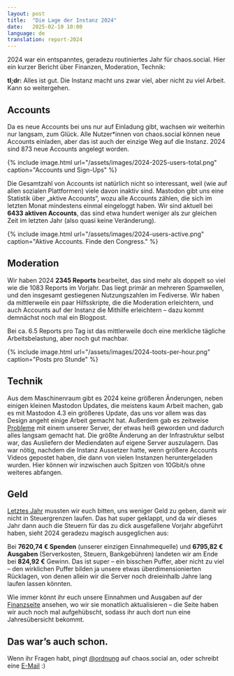 ```yaml
---
layout: post
title:  "Die Lage der Instanz 2024"
date:   2025-02-10 10:00
language: de
translation: report-2024
---
```


2024 war ein entspanntes, geradezu routiniertes Jahr für chaos.social. Hier ein kurzer Bericht über Finanzen,
Moderation, Technik:

**tl;dr:** Alles ist gut. Die Instanz macht uns zwar viel, aber nicht zu viel Arbeit. Kann so weitergehen.

## Accounts

Da es neue Accounts bei uns nur auf Einladung gibt, wachsen wir weiterhin nur langsam, zum Glück. Alle Nutzer\*innen von
chaos.social können neue Accounts einladen, aber das ist auch der einzige Weg auf die Instanz. 2024 sind 873 neue
Accounts angelegt worden.

{% include image.html url="/assets/images/2024-2025-users-total.png" caption="Accounts und Sign-Ups" %}

Die Gesamtzahl von Accounts ist natürlich nicht so interessant, weil (wie auf allen sozialen Plattformen) viele davon
inaktiv sind. Mastodon gibt uns eine Statistik über „aktive Accounts“, wozu alle Accounts zählen, die sich im letzten
Monat mindestens einmal eingeloggt haben. Wir sind aktuell bei **6433 aktiven Accounts**, das sind etwa hundert weniger
als zur gleichen Zeit im letzten Jahr (also quasi keine Veränderung).

{% include image.html url="/assets/images/2024-users-active.png" caption="Aktive Accounts. Finde den Congress." %}

## Moderation

Wir haben 2024 **2345 Reports** bearbeitet, das sind mehr als doppelt so viel wie die 1083 Reports im Vorjahr. Das liegt
primär an mehreren Spamwellen, und den insgesamt gestiegenen Nutzungszahlen im Fediverse. Wir haben da mittlerweile ein
paar Hilfsskripte, die die Moderation erleichtern, und auch Accounts auf der Instanz die Mithilfe erleichtern – dazu
kommt demnächst noch mal ein Blogpost.

Bei ca. 6.5 Reports pro Tag ist das mittlerweile doch eine merkliche tägliche Arbeitsbelastung, aber noch gut machbar.

{% include image.html url="/assets/images/2024-toots-per-hour.png" caption="Posts pro Stunde" %}

## Technik

Aus dem Maschinenraum gibt es 2024 keine größeren Änderungen, neben einigen kleinen Mastodon Updates, die meistens kaum Arbeit machen, gab es mit Mastodon 4.3 ein größeres Update, das uns vor allem was das Design angeht einige Arbeit gemacht hat. Außerdem gab es zeitweise [Probleme](https://leah.is/notes/hot-servers-are-not-good/) mit einem unserer Server, der etwas heiß geworden und dadurch alles langsam gemacht hat. Die größte Änderung an der Infrastruktur selbst war, das Ausliefern der Mediendaten auf eigene Server auszulagern.
Das war nötig, nachdem die Instanz Aussetzer hatte, wenn größere Accounts Videos gepostet haben, die dann von vielen Instanzen heruntergeladen wurden. Hier können wir inzwischen auch Spitzen von 10Gbit/s ohne weiteres abfangen.

## Geld

[Letztes Jahr](/2024/01/10/bericht-2023) mussten wir euch bitten, uns weniger Geld zu geben, damit wir nicht in
Steuergrenzen laufen. Das hat super geklappt, und da wir dieses Jahr dann auch die Steuern für das zu dick ausgefallene
Vorjahr abgeführt haben, sieht 2024 geradezu magisch ausgeglichen aus:

Bei **7620,74 € Spenden** (unserer einzigen Einnahmequelle) und **6795,82 € Ausgaben** (Serverkosten, Steuern,
Bankgebühren) landeten wir am Ende bei **824,92 €** Gewinn. Das ist super – ein bisschen Puffer, aber nicht zu viel –
den wirklichen Puffer bilden ja unsere etwas überdimensionierten Rücklagen, von denen allein wir die Server noch
dreieinhalb Jahre lang laufen lassen könnten.

Wie immer könnt ihr euch unsere Einnahmen und Ausgaben auf der [Finanzseite](/geld) ansehen, wo wir sie monatlich
aktualisieren – die Seite haben wir auch noch mal aufgehübscht, sodass ihr auch dort nun eine Jahresübersicht bekommt.

## Das war’s auch schon.

Wenn ihr Fragen habt, pingt [@ordnung](https://chaos.social/@ordnung) auf chaos.social an, oder schreibt eine
[E-Mail](mailto:contact@chaos.social) :)
